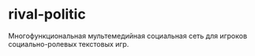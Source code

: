 # rival-politic
Многофункциональная мультемедийная социальная сеть для игроков социально-ролевых текстовых игр.
